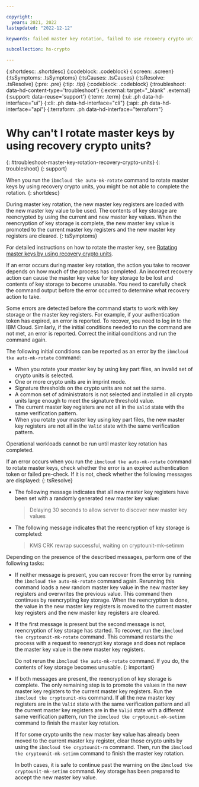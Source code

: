 ```yaml
---

copyright:
  years: 2021, 2022
lastupdated: "2022-12-12"

keywords: failed master key rotation, failed to use recovery crypto unit to rotate master keys, tke auto-mk-rotate failure, troubleshoot master key rotation failure

subcollection: hs-crypto

---
```


{:shortdesc: .shortdesc}
{:codeblock: .codeblock}
{:screen: .screen}
{:tsSymptoms: .tsSymptoms}
{:tsCauses: .tsCauses}
{:tsResolve: .tsResolve}
{:pre: .pre}
{:tip: .tip}
{:codeblock: .codeblock}
{:troubleshoot: data-hd-content-type='troubleshoot'}
{:external: target="_blank" .external}
{:support: data-reuse='support'}
{:term: .term}
{:ui: .ph data-hd-interface="ui"}
{:cli: .ph data-hd-interface="cli"}
{:api: .ph data-hd-interface="api"}
{:terraform: .ph data-hd-interface="terraform"}

# Why can't I rotate master keys by using recovery crypto units?
{: #troubleshoot-master-key-rotation-recovery-crypto-units}
{: troubleshoot}
{: support}

When you run the `ibmcloud tke auto-mk-rotate` command to rotate master keys by using recovery crypto units, you might be not able to complete the rotation.
{: shortdesc}

During master key rotation, the new master key registers are loaded with the new master key value to be used. The contents of key storage are reencrypted by using the current and new master key values. When the reencryption of key storage is complete, the new master key value is promoted to the current master key registers and the new master key registers are cleared.
{: tsSymptoms}

For detailed instructions on how to rotate the master key, see [Rotating master keys by using recovery crypto units](/docs/hs-crypto?topic=hs-crypto-rotate-master-key-cli-recovery-crypto-unit).

If an error occurs during master key rotation, the action you take to recover depends on how much of the process has completed. An incorrect recovery action can cause the master key value for key storage to be lost and contents of key storage to become unusable. You need to carefully check the command output before the error occurred to determine what recovery action to take.

Some errors are detected before the command starts to work with key storage or the master key registers. For example, if your authentication token has expired, an error is reported. To recover, you need to log in to the IBM Cloud. Similarly, if the initial conditions needed to run the command are not met, an error is reported. Correct the initial conditions and run the command again.

The following initial conditions can be reported as an error by the `ibmcloud tke auto-mk-rotate` command:

* When you rotate your master key by using key part files, an invalid set of crypto units is selected.
* One or more crypto units are in imprint mode.
* Signature thresholds on the crypto units are not set the same.
* A common set of administrators is not selected and installed in all crypto units large enough to meet the signature threshold value.
* The current master key registers are not all in the `Valid` state with the same verification pattern.
*  When you rotate your master key using key part files, the new master key registers are not all in the `Valid` state with the same verification pattern.

Operational workloads cannot be run until master key rotation has completed.

If an error occurs when you run the `ibmcloud tke auto-mk-rotate` command to rotate master keys, check whether the error is an expired authentication token or failed pre-check. If it is not, check whether the following messages are displayed:
{: tsResolve}

- The following message indicates that all new master key registers have been set with a randomly generated new master key value:

    > Delaying 30 seconds to allow server to discover new master key values

- The following message indicates that the reencryption of key storage is completed:

    > KMS CRK rewrap successful, waiting on cryptounit-mk-setimm

Depending on the presence of the described messages, perform one of the following tasks:

* If neither message is present, you can recover from the error by running the `ibmcloud tke auto-mk-rotate` command again. Rerunning this command loads a new random master key value in the new master key registers and overwrites the previous value. This command then continues by reencrypting key storage. When the reencryption is done, the value in the new master key registers is moved to the current master key registers and the new master key registers are cleared.

* If the first message is present but the second message is not, reencryption of key storage has started. To recover, run the `ibmcloud tke cryptounit-mk-rotate` command. This command restarts the process with a request to reencrypt key storage and does not replace the master key value in the new master key registers.

    Do not rerun the `ibmcloud tke auto-mk-rotate` command. If you do, the contents of key storage becomes unusable.
    {: important}

* If both messages are present, the reencryption of key storage is complete. The only remaining step is to promote the values in the new master key registers to the current master key registers. Run the `ibmcloud tke cryptounit-mks` command.  If all the new master key registers are in the `Valid` state with the same verification pattern and all the current master key registers are in the `Valid` state with a different same verification pattern, run the `ibmcloud tke cryptounit-mk-setimm` command to finish the master key rotation.

    If for some crypto units the new master key value has already been moved to the current master key register, clear those crypto units by using the `ibmcloud tke cryptounit-rm` command. Then, run the `ibmcloud tke cryptounit-mk-setimm` command to finish the master key rotation.

    In both cases, it is safe to continue past the warning on the `ibmcloud tke cryptounit-mk-setimm` command. Key storage has been prepared to accept the new master key value.
